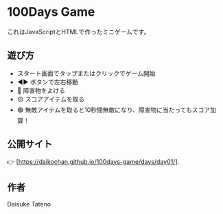 # 100Days Game

これはJavaScriptとHTMLで作ったミニゲームです。

## 遊び方
- スタート画面でタップまたはクリックでゲーム開始
- ◀️▶️ ボタンで左右移動
- 🔴 障害物をよける
- 🟡 スコアアイテムを取る
- 🟢 無敵アイテムを取ると10秒間無敵になり、障害物に当たってもスコア加算！

## 公開サイト
👉 [https://daikochan.github.io/100days-game/days/day01/].



## 作者
Daisuke Tateno
